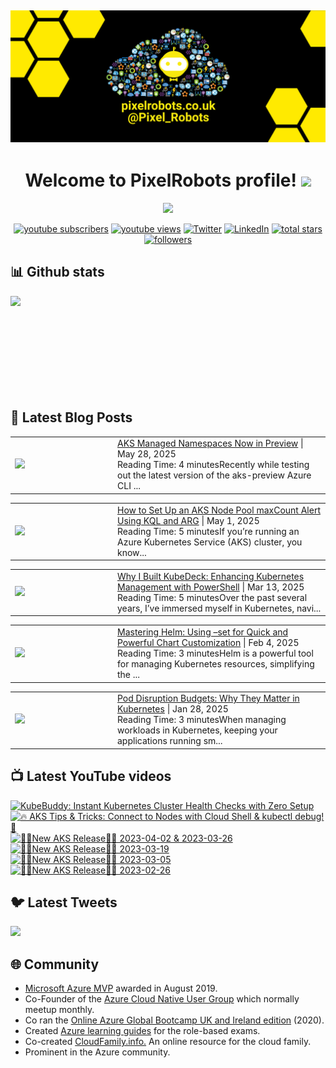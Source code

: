## [![PixelRobots header](https://github.com/PixelRobots/PixelRobots/blob/master/images/PixelRobots_Desktop_Wallpaper.png?raw=true)](https://pixelrobots.co.uk)

<h1 align="center">
  Welcome to PixelRobots profile!
  <img src="https://media.giphy.com/media/hvRJCLFzcasrR4ia7z/giphy.gif" width="28">
</h1>

<!-- Typing SVG by DenverCoder1 - https://github.com/DenverCoder1/readme-typing-svg -->
<p align="center">
  <a href="https://github.com/DenverCoder1/readme-typing-svg"><img src="https://readme-typing-svg.herokuapp.com/?lines=Azure%20Advocate%20and%20Microsoft%20MVP;Sysadmin%20at%20heart;15%2B%20years%20of%20IT%20experience;Always%20learning%20new%20things&font=roboto&center=true&width=440&height=45&color=ffea00&vCenter=true&size=22"></a>
</p>


<p align="center">
  <a href="https://www.youtube.com/c/pixelrobots?sub_confirmation=1">
    <img alt="youtube subscribers" title="Subscribe to my YouTube channel" src="https://img.shields.io/youtube/channel/subscribers/UCs6gF5L-7iaoHlTDYpAlgsQ?style=for-the-badge&logo=youtube&logoColor=white&link=https://www.youtube.com/c/pixelrobots?sub_confirmation=1"/></a> 
  <a href="https://www.youtube.com/c/pixelrobots?sub_confirmation=1">
    <img alt="youtube views" title="YouTube views" src="https://img.shields.io/youtube/channel/views/UCs6gF5L-7iaoHlTDYpAlgsQ?style=for-the-badge&logo=youtube&logoColor=white&link=https://www.youtube.com/c/pixelrobots?sub_confirmation=1"/></a> 
  <a href="https://twitter.com/pixel_robots?ref_src=twsrc%5Etfw">
    <img alt="Twitter" title="Twitter" src="https://img.shields.io/twitter/follow/pixel_robots?color=lightblue&label=%40pixel_robots&logo=twitter&logoColor=white&style=for-the-badge"></a>
  <a href="https://www.linkedin.com/in/richard-hooper-uk">
    <img alt="LinkedIn" title="LinkedIn" src="https://img.shields.io/badge/-Richard%20Hooper-blue?style=for-the-badge&logo=Linkedin&logoColor=white/"></a>
  <a href="https://github.com/pixelrobots?tab=repositories&sort=stargazers">
    <img alt="total stars" title="Total stars on GitHub" src="https://img.shields.io/github/stars/pixelrobots?logo=github&logoColor=white&style=for-the-badge"/></a>
  <a href="https://github.com/pixelrobots?tab=followers">
    <img alt="followers" title="Follow me on Github" src="https://img.shields.io/github/followers/pixelrobots?style=for-the-badge&logo=github&logoColor=white"/></a>
</p>


## 📊 Github stats
<p >
  <img align="left" src="https://github-readme-stats.vercel.app/api?username=pixelrobots&show_icons=true&bg_color=ffea00&title_color=000000&text_color=000000&icon_color=ff0000&hide_border=true&count_private=true" />
</p>

</br>
</br>
</br>
</br>
</br>
</br>
</br>
</br>
</br>

## 📝 Latest Blog Posts
<!-- BLOG-POST-LIST:START --><table style="width:100%"><tr><td style="width:150px"><a href="https://pixelrobots.co.uk/2025/05/aks-managed-namespaces-now-in-preview/?utm_source=rss&utm_medium=rss&utm_campaign=aks-managed-namespaces-now-in-preview"><img width="280px" src="https://pixelrobots.co.uk/wp-content/uploads/2025/05/thumbnail-360-×-240-px-33.png"></a></td><td><a href="https://pixelrobots.co.uk/2025/05/aks-managed-namespaces-now-in-preview/?utm_source=rss&utm_medium=rss&utm_campaign=aks-managed-namespaces-now-in-preview">AKS Managed Namespaces Now in Preview</a> | May 28, 2025 <br> Reading Time:   4 minutesRecently while testing out the latest version of the aks-preview Azure CLI ...</td></tr></table>
<table style="width:100%"><tr><td style="width:150px"><a href="https://pixelrobots.co.uk/2025/05/aks-node-pool-maxcount-alert/?utm_source=rss&utm_medium=rss&utm_campaign=aks-node-pool-maxcount-alert"><img width="280px" src="https://pixelrobots.co.uk/wp-content/uploads/2025/05/ChatGPT-Image-May-1-2025-02_17_58-PM.png"></a></td><td><a href="https://pixelrobots.co.uk/2025/05/aks-node-pool-maxcount-alert/?utm_source=rss&utm_medium=rss&utm_campaign=aks-node-pool-maxcount-alert">How to Set Up an AKS Node Pool maxCount Alert Using KQL and ARG</a> | May 1, 2025 <br> Reading Time:   5 minutesIf you&#8217;re running an Azure Kubernetes Service (AKS) cluster, you know...</td></tr></table>
<table style="width:100%"><tr><td style="width:150px"><a href="https://pixelrobots.co.uk/2025/03/why-i-built-kubedeck-enhancing-kubernetes-management-with-powershell/?utm_source=rss&utm_medium=rss&utm_campaign=why-i-built-kubedeck-enhancing-kubernetes-management-with-powershell"><img width="280px" src="https://pixelrobots.co.uk/wp-content/uploads/2025/03/thumbnail-360-×-240-px-31.png"></a></td><td><a href="https://pixelrobots.co.uk/2025/03/why-i-built-kubedeck-enhancing-kubernetes-management-with-powershell/?utm_source=rss&utm_medium=rss&utm_campaign=why-i-built-kubedeck-enhancing-kubernetes-management-with-powershell">Why I Built KubeDeck: Enhancing Kubernetes Management with PowerShell</a> | Mar 13, 2025 <br> Reading Time:   5 minutesOver the past several years, I&#8217;ve immersed myself in Kubernetes, navi...</td></tr></table>
<table style="width:100%"><tr><td style="width:150px"><a href="https://pixelrobots.co.uk/2025/02/mastering-helm-using-set-for-quick-and-powerful-chart-customization/?utm_source=rss&utm_medium=rss&utm_campaign=mastering-helm-using-set-for-quick-and-powerful-chart-customization"><img width="280px" src="https://pixelrobots.co.uk/wp-content/uploads/2025/01/thumbnail-360-×-240-px-30.png"></a></td><td><a href="https://pixelrobots.co.uk/2025/02/mastering-helm-using-set-for-quick-and-powerful-chart-customization/?utm_source=rss&utm_medium=rss&utm_campaign=mastering-helm-using-set-for-quick-and-powerful-chart-customization">Mastering Helm: Using –set for Quick and Powerful Chart Customization</a> | Feb 4, 2025 <br> Reading Time:   3 minutesHelm is a powerful tool for managing Kubernetes resources, simplifying the ...</td></tr></table>
<table style="width:100%"><tr><td style="width:150px"><a href="https://pixelrobots.co.uk/2025/01/pod-disruption-budgets-and-why-they-are-important/?utm_source=rss&utm_medium=rss&utm_campaign=pod-disruption-budgets-and-why-they-are-important"><img width="280px" src="https://pixelrobots.co.uk/wp-content/uploads/2025/01/thumbnail-360-×-240-px-29.png"></a></td><td><a href="https://pixelrobots.co.uk/2025/01/pod-disruption-budgets-and-why-they-are-important/?utm_source=rss&utm_medium=rss&utm_campaign=pod-disruption-budgets-and-why-they-are-important">Pod Disruption Budgets: Why They Matter in Kubernetes</a> | Jan 28, 2025 <br> Reading Time:   3 minutesWhen managing workloads in Kubernetes, keeping your applications running sm...</td></tr></table>
<!-- BLOG-POST-LIST:END -->

## 📺 Latest YouTube videos
<!-- BEGIN YOUTUBE-CARDS -->
[![KubeBuddy: Instant Kubernetes Cluster Health Checks with Zero Setup](https://ytcards.demolab.com/?id=4chdrZOqUuo&title=KubeBuddy%3A+Instant+Kubernetes+Cluster+Health+Checks+with+Zero+Setup&lang=en&timestamp=1745347246&background_color=%230d1117&title_color=%23ffffff&stats_color=%23dedede&max_title_lines=1&width=250&border_radius=5 "KubeBuddy: Instant Kubernetes Cluster Health Checks with Zero Setup")](https://www.youtube.com/shorts/4chdrZOqUuo)
[![🔥 AKS Tips & Tricks: Connect to Nodes with Cloud Shell & kubectl debug! 🚀](https://ytcards.demolab.com/?id=sC7X3mvY5SI&title=%F0%9F%94%A5+AKS+Tips+%26+Tricks%3A+Connect+to+Nodes+with+Cloud+Shell+%26+kubectl+debug%21+%F0%9F%9A%80&lang=en&timestamp=1740491250&background_color=%230d1117&title_color=%23ffffff&stats_color=%23dedede&max_title_lines=1&width=250&border_radius=5 "🔥 AKS Tips & Tricks: Connect to Nodes with Cloud Shell & kubectl debug! 🚀")](https://www.youtube.com/watch?v=sC7X3mvY5SI)
[![🚨📢New AKS Release📢🚨 2023-04-02 & 2023-03-26](https://ytcards.demolab.com/?id=JZ7A1eZcXLM&title=%F0%9F%9A%A8%F0%9F%93%A2New+AKS+Release%F0%9F%93%A2%F0%9F%9A%A8+2023-04-02+%26+2023-03-26&lang=en&timestamp=1681319768&background_color=%230d1117&title_color=%23ffffff&stats_color=%23dedede&max_title_lines=1&width=250&border_radius=5 "🚨📢New AKS Release📢🚨 2023-04-02 & 2023-03-26")](https://www.youtube.com/shorts/JZ7A1eZcXLM)
[![🚨📢New AKS Release📢🚨 2023-03-19](https://ytcards.demolab.com/?id=vbJK-_5ZPns&title=%F0%9F%9A%A8%F0%9F%93%A2New+AKS+Release%F0%9F%93%A2%F0%9F%9A%A8+2023-03-19&lang=en&timestamp=1680115411&background_color=%230d1117&title_color=%23ffffff&stats_color=%23dedede&max_title_lines=1&width=250&border_radius=5 "🚨📢New AKS Release📢🚨 2023-03-19")](https://www.youtube.com/shorts/vbJK-_5ZPns)
[![🚨📢New AKS Release📢🚨 2023-03-05](https://ytcards.demolab.com/?id=P65MP0XRuxI&title=%F0%9F%9A%A8%F0%9F%93%A2New+AKS+Release%F0%9F%93%A2%F0%9F%9A%A8+2023-03-05&lang=en&timestamp=1678955130&background_color=%230d1117&title_color=%23ffffff&stats_color=%23dedede&max_title_lines=1&width=250&border_radius=5 "🚨📢New AKS Release📢🚨 2023-03-05")](https://www.youtube.com/shorts/P65MP0XRuxI)
[![🚨📢New AKS Release📢🚨 2023-02-26](https://ytcards.demolab.com/?id=W3BUE-uoLRo&title=%F0%9F%9A%A8%F0%9F%93%A2New+AKS+Release%F0%9F%93%A2%F0%9F%9A%A8+2023-02-26&lang=en&timestamp=1677838392&background_color=%230d1117&title_color=%23ffffff&stats_color=%23dedede&max_title_lines=1&width=250&border_radius=5 "🚨📢New AKS Release📢🚨 2023-02-26")](https://www.youtube.com/shorts/W3BUE-uoLRo)
<!-- END YOUTUBE-CARDS -->


## 🐦 Latest Tweets


[<img src="https://img.shields.io/badge/-Follow-blue?style=for-the-badge&logo=twitter&logoColor=white"/>](https://twitter.com/pixel_robots?ref_src=twsrc%5Etfw")



## :globe_with_meridians: Community
- <a href="https://mvp.microsoft.com/en-us/PublicProfile/5003450?fullName=Richard%20Hooper=1">Microsoft Azure MVP</a> awarded in August 2019.
- Co-Founder of the <a href="https://azurecloudnative.io/">Azure Cloud Native User Group</a> which normally meetup monthly.
- Co ran the <a href="https://www.youtube.com/channel/UC6SpVz6lkAbOjAlvMxL8TmA">Online Azure Global Bootcamp UK and Ireland edition</a> (2020).
- Created <a href="https://github.com/PixelRobots/Azure-Study-Guides">Azure learning guides</a> for the role-based exams.
- Co-created <a href="https://cloudfamily.info/">CloudFamily.info.</a> An online resource for the cloud family.
- Prominent in the Azure community.

<!--
### 💻 Projects
- 


### 📖 Azure Learning Resources
- 

### 📫 Where to find me
- <a href="https://pixelrobots.co.uk">Blog</a>
- <a href="https://twitter.com/Pixel_Robots">Twitter</a>
- <a href="https://www.youtube.com/channel/UCs6gF5L-7iaoHlTDYpAlgsQ/">YouTube</a>
- <a href="https://www.linkedin.com/in/richard-hooper-598a1412/">LinkedIn</a>
-->
